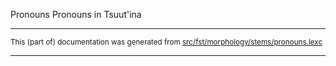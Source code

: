Pronouns
Pronouns in Tsuut'ina

* * *

<small>This (part of) documentation was generated from [src/fst/morphology/stems/pronouns.lexc](https://github.com/giellalt/lang-srs/blob/main/src/fst/morphology/stems/pronouns.lexc)</small>

---

